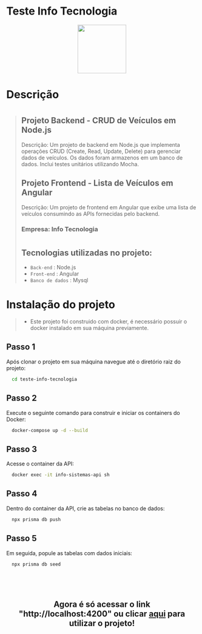 # Teste Info Tecnologia

<img src="https://media.licdn.com/dms/image/C4D0BAQF7z1tSD1yohQ/company-logo_200_200/0/1672679506995?e=1694044800&v=beta&t=QyUh8FdJiCRVuf16s-5yqMtUIL-zGH8cM8qG453gZ90" width="128" style=" display: block;margin-left: auto;margin-right: auto;">

# Descrição

> #
> ## Projeto Backend - CRUD de Veículos em Node.js
>
>Descrição: Um projeto de backend em Node.js que implementa operações CRUD (Create, Read, Update, Delete) para gerenciar dados de veículos. Os dados foram armazenos em um banco de dados. Inclui testes unitários utilizando Mocha.
>
> ## Projeto Frontend - Lista de Veículos em Angular
> Descrição: Um projeto de frontend em Angular que exibe uma lista de veículos consumindo as APIs fornecidas pelo backend.
>
> ### Empresa: Info Tecnologia
>#
>
> ## Tecnologias utilizadas no projeto:
>  - `Back-end` : Node.js
>  - `Front-end` : Angular
>  - `Banco de dados` : Mysql
>#

# Instalação do projeto

> - Este projeto foi construido com docker, é necessário possuir o docker instalado em sua máquina previamente.

 ## Passo 1
   Após clonar o projeto em sua máquina navegue até o diretório raiz do projeto:
```bash
  cd teste-info-tecnologia
```

 ## Passo 2
   Execute o seguinte comando para construir e iniciar os containers do Docker:
```bash
  docker-compose up -d --build
```

 ## Passo 3
   Acesse o container da API:
```bash
  docker exec -it info-sistemas-api sh
```

 ## Passo 4
   Dentro do container da API, crie as tabelas no banco de dados:
```bash
  npx prisma db push
```

 ## Passo 5
   Em seguida, popule as tabelas com dados iniciais:
```bash
  npx prisma db seed
```
#
<br>
 
<h2 align="center">Agora é só acessar o link "http://localhost:4200" ou clicar <a href="http://localhost:4200" target="_blank">aqui</a> para utilizar o projeto!</h2>
